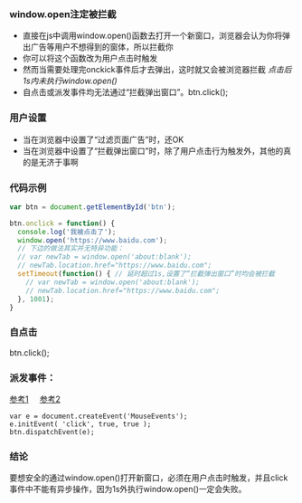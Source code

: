 ### window.open注定被拦截
* 直接在js中调用window.open()函数去打开一个新窗口，浏览器会认为你将弹出广告等用户不想得到的窗体，所以拦截你
* 你可以将这个函数改为用户点击时触发
* 然而当需要处理完onckick事件后才去弹出，这时就又会被浏览器拦截 *点击后1s内未执行window.open()*
* 自点击或派发事件均无法通过“拦截弹出窗口”。btn.click();

### 用户设置
* 当在浏览器中设置了“过滤页面广告”时，还OK
* 当在浏览器中设置了“拦截弹出窗口”时，除了用户点击行为触发外，其他的真的是无济于事啊

### 代码示例
```js
var btn = document.getElementById('btn');

btn.onclick = function() {
  console.log('我被点击了');
  window.open('https://www.baidu.com');
  // 下边的做法其实并无特异功能：
  // var newTab = window.open('about:blank');
  // newTab.location.href="https://www.baidu.com";
  setTimeout(function() { // 延时超过1s,设置了“拦截弹出窗口”时均会被拦截
    // var newTab = window.open('about:blank');
    // newTab.location.href="https://www.baidu.com";
  }, 1001);
}
```
### 自点击
btn.click();
### 派发事件：
[参考1](http://blog.csdn.net/magic__man/article/details/51831227)&nbsp;&nbsp;&nbsp;&nbsp;
[参考2](https://msdn.microsoft.com/en-us/library/ff975247(v=vs.85).aspx)
```
var e = document.createEvent('MouseEvents');
e.initEvent( 'click', true, true );
btn.dispatchEvent(e);
```
### 结论
要想安全的通过window.open()打开新窗口，必须在用户点击时触发，并且click事件中不能有异步操作，因为1s外执行window.open()一定会失败。
